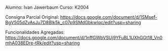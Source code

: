 Alumno: Ivan Jawerbaum
Curso: K2004

Consigna Parcial Original: https://docs.google.com/document/d/1SMsef-BgV505dZvAsJu7D8BIk5k_c07p9SMdGbkwlqc/edit?usp=sharing  

Funcionalidades Agregadas: https://docs.google.com/document/d/1nffGWbVSUj9YFuBL1UXhGGt18_Vn0mhA038EDre-tRk/edit?usp=sharing
